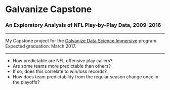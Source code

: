 # Galvanize Capstone
### An Exploratory Analysis of NFL Play-by-Play Data, 2009-2016

****
My Capstone project for the [Galvanize Data Science Immersive](https://new.galvanize.com/austin/data-science) program. 
Expected graduation: March 2017.
****
* How predictable are NFL offensive play callers? 
* Are some teams more predictable than others? 
* If so, does this correlate to win/loss records? 
* How does team predictability from the regular season change once in the playoffs?


